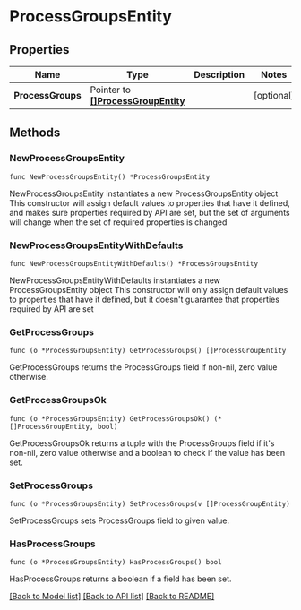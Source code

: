 # ProcessGroupsEntity

## Properties

Name | Type | Description | Notes
------------ | ------------- | ------------- | -------------
**ProcessGroups** | Pointer to [**[]ProcessGroupEntity**](ProcessGroupEntity.md) |  | [optional] 

## Methods

### NewProcessGroupsEntity

`func NewProcessGroupsEntity() *ProcessGroupsEntity`

NewProcessGroupsEntity instantiates a new ProcessGroupsEntity object
This constructor will assign default values to properties that have it defined,
and makes sure properties required by API are set, but the set of arguments
will change when the set of required properties is changed

### NewProcessGroupsEntityWithDefaults

`func NewProcessGroupsEntityWithDefaults() *ProcessGroupsEntity`

NewProcessGroupsEntityWithDefaults instantiates a new ProcessGroupsEntity object
This constructor will only assign default values to properties that have it defined,
but it doesn't guarantee that properties required by API are set

### GetProcessGroups

`func (o *ProcessGroupsEntity) GetProcessGroups() []ProcessGroupEntity`

GetProcessGroups returns the ProcessGroups field if non-nil, zero value otherwise.

### GetProcessGroupsOk

`func (o *ProcessGroupsEntity) GetProcessGroupsOk() (*[]ProcessGroupEntity, bool)`

GetProcessGroupsOk returns a tuple with the ProcessGroups field if it's non-nil, zero value otherwise
and a boolean to check if the value has been set.

### SetProcessGroups

`func (o *ProcessGroupsEntity) SetProcessGroups(v []ProcessGroupEntity)`

SetProcessGroups sets ProcessGroups field to given value.

### HasProcessGroups

`func (o *ProcessGroupsEntity) HasProcessGroups() bool`

HasProcessGroups returns a boolean if a field has been set.


[[Back to Model list]](../README.md#documentation-for-models) [[Back to API list]](../README.md#documentation-for-api-endpoints) [[Back to README]](../README.md)


